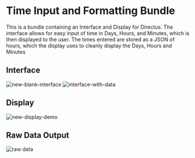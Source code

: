 <h1>Time Input and Formatting Bundle</h1>
This is a bundle containing an Interface and Display for Directus.
The interface allows for easy input of time in Days, Hours, and Minutes, which is then displayed to the user.
The times entered are stored as a JSON of hours, which the display uses to cleanly display the Days, Hours and Minutes

<h2>Interface</h2>

![new-blank-interface](https://github.com/icmric/Directus-Extension-Time-Input-Formater-Bundle/assets/108448521/00399759-c3ba-4b6d-a366-611e4d9d4af9)
![interface-with-data](https://github.com/icmric/Directus-Extension-Time-Input-Formater-Bundle/assets/108448521/5508384f-458d-4e1a-aad1-d88664786354)

<h2>Display</h2>

![new-display-demo](https://github.com/icmric/Directus-Extension-Time-Input-Formater-Bundle/assets/108448521/c2b6e2bd-2eb0-4064-8082-a957fe074f7e)

<h2>Raw Data Output</h2>

![raw data](https://github.com/icmric/Directus-Extension-Time-Input-Formater-Bundle/assets/108448521/7bbb78c7-18bb-47d7-bbd7-379bddbd456e)
